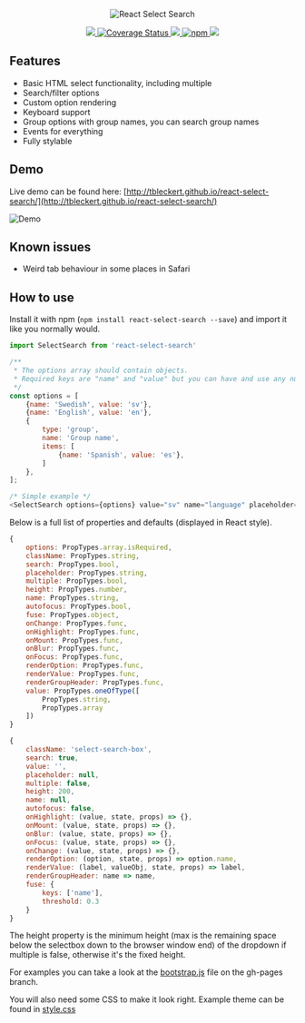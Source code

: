 <p align="center">
  <img src="http://tbleckert.github.io/react-select-search/logo.png" alt="React Select Search" />
</p>

<p align="center">
    <a href="https://www.npmjs.com/package/react-select-search">
        <img src="https://travis-ci.org/tbleckert/react-select-search.svg?branch=master" style="max-width:100%;" />
    </a>
    <a href='https://coveralls.io/github/tbleckert/react-select-search?branch=master'>
        <img src='https://coveralls.io/repos/github/tbleckert/react-select-search/badge.svg?branch=master' alt='Coverage Status' />
    </a>
    <a href="https://www.npmjs.com/package/react-select-search">
        <img src="https://img.shields.io/badge/license-MIT-blue.svg" style="max-width:100%;" />
    </a>
    <a href="https://www.npmjs.com/package/react-select-search">
        <img src="https://img.shields.io/npm/v/react-select-search.svg" alt="npm" style="max-width:100%;" />
    </a>
    <a href="https://www.npmjs.com/package/react-select-search">
        <img src="https://img.shields.io/npm/dm/react-select-search.svg" style="max-width:100%;" />
    </a>
</p>

## Features

* Basic HTML select functionality, including multiple
* Search/filter options
* Custom option rendering
* Keyboard support
* Group options with group names, you can search group names
* Events for everything
* Fully stylable

## Demo

Live demo can be found here: [http://tbleckert.github.io/react-select-search/](http://tbleckert.github.io/react-select-search/)

<img src="https://user-images.githubusercontent.com/263465/40550492-86aa5662-603a-11e8-8518-315529cbdec3.png" alt="Demo" />

## Known issues

* Weird tab behaviour in some places in Safari

## How to use

Install it with npm (`npm install react-select-search --save`) and import it like you normally would.

```javascript
import SelectSearch from 'react-select-search'

/**
 * The options array should contain objects.
 * Required keys are "name" and "value" but you can have and use any number of key/value pairs.
 */
const options = [
    {name: 'Swedish', value: 'sv'},
    {name: 'English', value: 'en'},
    {
        type: 'group',
        name: 'Group name',
        items: [
            {name: 'Spanish', value: 'es'},
        ]
    },
];

/* Simple example */
<SelectSearch options={options} value="sv" name="language" placeholder="Choose your language" />
```

Below is a full list of properties and defaults (displayed in React style).

```javascript
{
    options: PropTypes.array.isRequired,
    className: PropTypes.string,
    search: PropTypes.bool,
    placeholder: PropTypes.string,
    multiple: PropTypes.bool,
    height: PropTypes.number,
    name: PropTypes.string,
    autofocus: PropTypes.bool,
    fuse: PropTypes.object,
    onChange: PropTypes.func,
    onHighlight: PropTypes.func,
    onMount: PropTypes.func,
    onBlur: PropTypes.func,
    onFocus: PropTypes.func,
    renderOption: PropTypes.func,
    renderValue: PropTypes.func,
    renderGroupHeader: PropTypes.func,
    value: PropTypes.oneOfType([
        PropTypes.string,
        PropTypes.array
    ])
}

{
    className: 'select-search-box',
    search: true,
    value: '',
    placeholder: null,
    multiple: false,
    height: 200,
    name: null,
    autofocus: false,
    onHighlight: (value, state, props) => {},
    onMount: (value, state, props) => {},
    onBlur: (value, state, props) => {},
    onFocus: (value, state, props) => {},
    onChange: (value, state, props) => {},
    renderOption: (option, state, props) => option.name,
    renderValue: (label, valueObj, state, props) => label,
    renderGroupHeader: name => name,
    fuse: {
        keys: ['name'],
        threshold: 0.3
    }
}
```

The height property is the minimum height (max is the remaining space below the selectbox down to the browser window end) of the dropdown if multiple is false, otherwise it's the fixed height.

For examples you can take a look at the [bootstrap.js](https://github.com/tbleckert/react-select-search/blob/gh-pages/bootstrap.js) file on the gh-pages branch.

You will also need some CSS to make it look right. Example theme can be found in [style.css](style.css)
